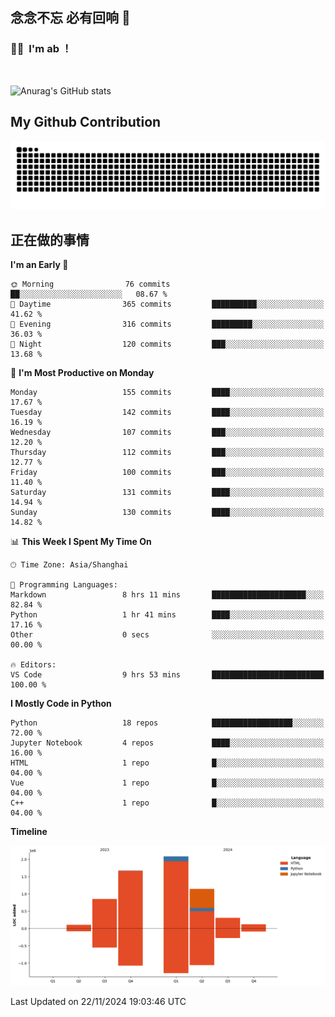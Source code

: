 ## 念念不忘 必有回响  👋
### 👨‍🔧&nbsp;&nbsp;I'm ab ！

<br>

![Anurag's GitHub stats](https://github-readme-stats.vercel.app/api?username=abinzzz&count_private=true&show_icons=true&theme=tokyonight)


## My Github Contribution
![](https://github.com/abinzzz/abinzzz/blob/output/github-contribution-grid-snake.svg)

## 正在做的事情

<!--START_SECTION:waka-->
**I'm an Early 🐤** 

```text
🌞 Morning                76 commits          ██░░░░░░░░░░░░░░░░░░░░░░░   08.67 % 
🌆 Daytime                365 commits         ██████████░░░░░░░░░░░░░░░   41.62 % 
🌃 Evening                316 commits         █████████░░░░░░░░░░░░░░░░   36.03 % 
🌙 Night                  120 commits         ███░░░░░░░░░░░░░░░░░░░░░░   13.68 % 
```
📅 **I'm Most Productive on Monday** 

```text
Monday                   155 commits         ████░░░░░░░░░░░░░░░░░░░░░   17.67 % 
Tuesday                  142 commits         ████░░░░░░░░░░░░░░░░░░░░░   16.19 % 
Wednesday                107 commits         ███░░░░░░░░░░░░░░░░░░░░░░   12.20 % 
Thursday                 112 commits         ███░░░░░░░░░░░░░░░░░░░░░░   12.77 % 
Friday                   100 commits         ███░░░░░░░░░░░░░░░░░░░░░░   11.40 % 
Saturday                 131 commits         ████░░░░░░░░░░░░░░░░░░░░░   14.94 % 
Sunday                   130 commits         ████░░░░░░░░░░░░░░░░░░░░░   14.82 % 
```


📊 **This Week I Spent My Time On** 

```text
🕑︎ Time Zone: Asia/Shanghai

💬 Programming Languages: 
Markdown                 8 hrs 11 mins       █████████████████████░░░░   82.84 % 
Python                   1 hr 41 mins        ████░░░░░░░░░░░░░░░░░░░░░   17.16 % 
Other                    0 secs              ░░░░░░░░░░░░░░░░░░░░░░░░░   00.00 % 

🔥 Editors: 
VS Code                  9 hrs 53 mins       █████████████████████████   100.00 % 
```

**I Mostly Code in Python** 

```text
Python                   18 repos            ██████████████████░░░░░░░   72.00 % 
Jupyter Notebook         4 repos             ████░░░░░░░░░░░░░░░░░░░░░   16.00 % 
HTML                     1 repo              █░░░░░░░░░░░░░░░░░░░░░░░░   04.00 % 
Vue                      1 repo              █░░░░░░░░░░░░░░░░░░░░░░░░   04.00 % 
C++                      1 repo              █░░░░░░░░░░░░░░░░░░░░░░░░   04.00 % 
```



**Timeline**

![Lines of Code chart](https://raw.githubusercontent.com/abinzzz/abinzzz/main/assets/bar_graph.png)


 Last Updated on 22/11/2024 19:03:46 UTC
<!--END_SECTION:waka-->



